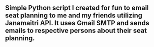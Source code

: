 ## Simple Python script I created  for fun to email seat planning to me and my friends utilizing Janamaitri API.  It uses Gmail SMTP and sends emails to respective persons about their seat planning.
